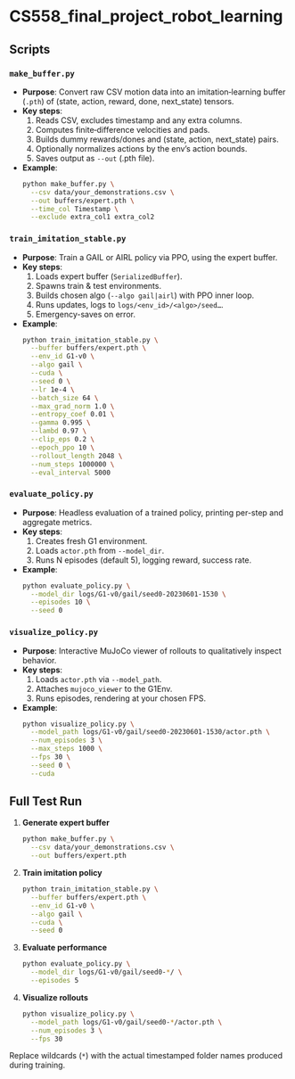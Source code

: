 # CS558_final_project_robot_learning



## Scripts

### `make_buffer.py`
- **Purpose**: Convert raw CSV motion data into an imitation‐learning buffer (`.pth`) of (state, action, reward, done, next_state) tensors.
- **Key steps**:
  1. Reads CSV, excludes timestamp and any extra columns.  
  2. Computes finite‐difference velocities and pads.  
  3. Builds dummy rewards/dones and (state, action, next_state) pairs.  
  4. Optionally normalizes actions by the env’s action bounds.  
  5. Saves output as `--out` (.pth file).
- **Example**:  
  ```bash
  python make_buffer.py \
    --csv data/your_demonstrations.csv \
    --out buffers/expert.pth \
    --time_col Timestamp \
    --exclude extra_col1 extra_col2
  ```

### `train_imitation_stable.py`
- **Purpose**: Train a GAIL or AIRL policy via PPO, using the expert buffer.
- **Key steps**:
  1. Loads expert buffer (`SerializedBuffer`).  
  2. Spawns train & test environments.  
  3. Builds chosen algo (`--algo gail|airl`) with PPO inner loop.  
  4. Runs updates, logs to `logs/<env_id>/<algo>/seed…`.  
  5. Emergency-saves on error.
- **Example**:  
  ```bash
  python train_imitation_stable.py \
    --buffer buffers/expert.pth \
    --env_id G1-v0 \
    --algo gail \
    --cuda \
    --seed 0 \
    --lr 1e-4 \
    --batch_size 64 \
    --max_grad_norm 1.0 \
    --entropy_coef 0.01 \
    --gamma 0.995 \
    --lambd 0.97 \
    --clip_eps 0.2 \
    --epoch_ppo 10 \
    --rollout_length 2048 \
    --num_steps 1000000 \
    --eval_interval 5000
  ```

### `evaluate_policy.py`
- **Purpose**: Headless evaluation of a trained policy, printing per-step and aggregate metrics.
- **Key steps**:
  1. Creates fresh G1 environment.  
  2. Loads `actor.pth` from `--model_dir`.  
  3. Runs N episodes (default 5), logging reward, success rate.
- **Example**:  
  ```bash
  python evaluate_policy.py \
    --model_dir logs/G1-v0/gail/seed0-20230601-1530 \
    --episodes 10 \
    --seed 0
  ```

### `visualize_policy.py`
- **Purpose**: Interactive MuJoCo viewer of rollouts to qualitatively inspect behavior.
- **Key steps**:
  1. Loads `actor.pth` via `--model_path`.  
  2. Attaches `mujoco_viewer` to the G1Env.  
  3. Runs episodes, rendering at your chosen FPS.
- **Example**:  
  ```bash
  python visualize_policy.py \
    --model_path logs/G1-v0/gail/seed0-20230601-1530/actor.pth \
    --num_episodes 3 \
    --max_steps 1000 \
    --fps 30 \
    --seed 0 \
    --cuda
  ```

## Full Test Run

1. **Generate expert buffer**  
   ```bash
   python make_buffer.py \
     --csv data/your_demonstrations.csv \
     --out buffers/expert.pth
   ```

2. **Train imitation policy**  
   ```bash
   python train_imitation_stable.py \
     --buffer buffers/expert.pth \
     --env_id G1-v0 \
     --algo gail \
     --cuda \
     --seed 0
   ```

3. **Evaluate performance**  
   ```bash
   python evaluate_policy.py \
     --model_dir logs/G1-v0/gail/seed0-*/ \
     --episodes 5
   ```

4. **Visualize rollouts**  
   ```bash
   python visualize_policy.py \
     --model_path logs/G1-v0/gail/seed0-*/actor.pth \
     --num_episodes 3 \
     --fps 30
   ```

Replace wildcards (`*`) with the actual timestamped folder names produced during training.